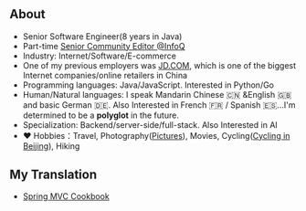 # 


## About
  * Senior Software Engineer(8 years in Java)
  * Part-time [Senior Community Editor @InfoQ](https://www.infoq.cn/profile/AA1BDD107B4C41/publish/all)
  * Industry: Internet/Software/E-commerce
  * One of my previous employers was [JD.COM](https://corporate.jd.com), which is one of the biggest Internet companies/online retailers in China 
  * Programming languages: Java/JavaScript. Interested in Python/Go
  * Human/Natural languages: I speak Mandarin Chinese :cn: &English :uk: and basic German :de:. Also Interested in French :fr: / Spanish :es:...I'm determined to be a **polyglot** in the future.
  * Specialization: Backend/server-side/full-stack. Also Interested in AI
  * :heart: Hobbies：Travel, Photography([Pictures](https://www.bilibili.com/list/396377427?sid=3102488&desc=1&oid=286562216&bvid=BV1Qf4y1X7Be)), Movies, Cycling([Cycling in Beijing](https://www.bilibili.com/video/BV1bp4y1a7oT/)), Hiking

## My Translation
  * [Spring MVC Cookbook](https://item.jd.com/12164922.html)
